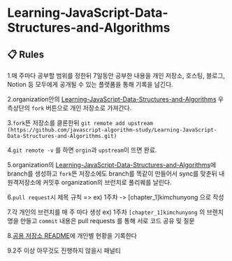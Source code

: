 # Learning-JavaScript-Data-Structures-and-Algorithms
## 📋 Rules
1.매 주마다 공부할 범위를 정한뒤 7일동안 공부한 내용을 개인 저장소, 호스팅, 블로그, Notion 등 모두에게 공개될 수 있는 플랫폼을 통해 기록을 남긴다.

2.organization안의 [Learning-JavaScript-Data-Structures-and-Algorithms](https://github.com/javascript-algorithm-study/Learning-JavaScript-Data-Structures-and-Algorithms) 우측상단의 `fork` 버튼으로 개인 저장소로 가져간다.

3.`fork`뜬 저장소를 클론한뒤 `git remote add upstream (https://github.com/javascript-algorithm-study/Learning-JavaScript-Data-Structures-and-Algorithms.git)`

4.`git remote -v` 를 하면 `orgin`과 `upstream`이 뜨면 완료.

5.organization의 [Learning-JavaScript-Data-Structures-and-Algorithms](https://github.com/javascript-algorithm-study/Learning-JavaScript-Data-Structures-and-Algorithms)에 branch를 생성하고 `fork`뜬 저장소에도 branch를 똑같이 만들어서 sync를 맞춘뒤 내 원격저장소에 커밋후 organization의 브런치로 풀리퀘를 날린다.

6.`pull request`시 제목 규칙 => ex) 1주차 -> [chapter_1]kimchunyong 으로 작성

7.각 개인의 브런치를 매 주 마다 생성 ex) 1주차 `[chapter_1]kimchunyong` 의 브렌치 명을 만들고 `commit` 내용은 pull requests 를 통해 서로 코드 공유 및 질문

8.[공용 저장소 README](https://github.com/javascript-algorithm-study/Learning-JavaScript-Data-Structures-and-Algorithms.git)에 개인별 현황을 기록한다

9.2주 이상 아무것도 진행하지 않을시 패널티 
